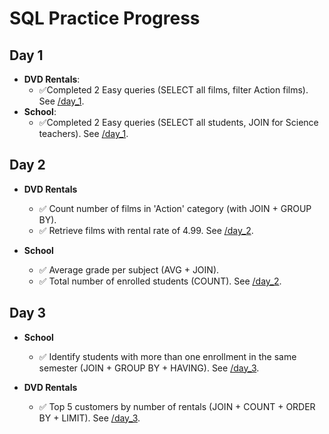 # SQL Practice Progress

## Day 1
- **DVD Rentals**:
  - ✅Completed 2 Easy queries (SELECT all films, filter Action films). See [/day_1](/day_1).
- **School**:
  - ✅Completed 2 Easy queries (SELECT all students, JOIN for Science teachers). See [/day_1](/day_1).

## Day 2
- **DVD Rentals**
  - ✅ Count number of films in 'Action' category (with JOIN + GROUP BY).
  - ✅ Retrieve films with rental rate of 4.99. See [/day_2](/day_2).
  
- **School**
  - ✅ Average grade per subject (AVG + JOIN).
  - ✅ Total number of enrolled students (COUNT). See [/day_2](/day_2).

## Day 3
- **School**
  - ✅ Identify students with more than one enrollment in the same semester (JOIN + GROUP BY + HAVING). See [/day_3](/day_3).

- **DVD Rentals**
  - ✅ Top 5 customers by number of rentals (JOIN + COUNT + ORDER BY + LIMIT). See [/day_3](/day_3).
